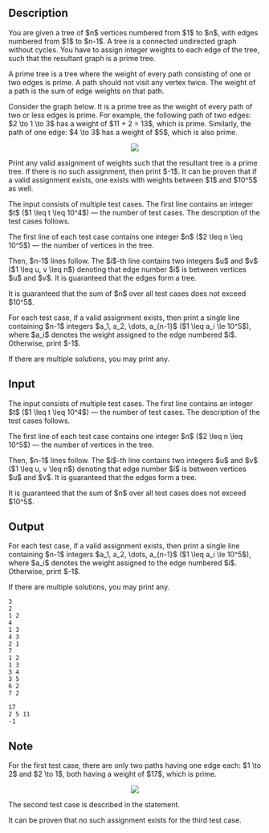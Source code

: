 ## Description

<div><p>You are given a tree of $n$ vertices numbered from $1$ to $n$, with edges numbered from $1$ to $n-1$. A tree is a connected undirected graph without cycles. You have to assign integer weights to each edge of the tree, such that the resultant graph is a prime tree.</p><p>A <span class="tex-font-style-it">prime tree</span> is a tree where the weight of every path consisting of <span class="tex-font-style-bf">one or two edges</span> is prime. A path should not visit any vertex twice. The weight of a path is the sum of edge weights on that path.</p><p>Consider the graph below. It is a prime tree as the weight of every path of two or less edges is prime. For example, the following path of two edges: $2 \to 1 \to 3$ has a weight of $11 + 2 = 13$, which is prime. Similarly, the path of one edge: $4 \to 3$ has a weight of $5$, which is also prime.</p><center> <img class="tex-graphics" src="file://DT28sWat.png" style="max-width: 100.0%;max-height: 100.0%;"> </center><p>Print <span class="tex-font-style-bf">any</span> valid assignment of weights such that the resultant tree is a prime tree. If there is no such assignment, then print $-1$. It can be proven that if a valid assignment exists, one exists with weights between $1$ and $10^5$ as well.</p></div><div class="input-specification"><p>The input consists of multiple test cases. The first line contains an integer $t$ ($1 \leq t \leq 10^4$)&nbsp;— the number of test cases. The description of the test cases follows.</p><p>The first line of each test case contains one integer $n$ ($2 \leq n \leq 10^5$)&nbsp;— the number of vertices in the tree.</p><p>Then, $n-1$ lines follow. The $i$-th line contains two integers $u$ and $v$ ($1 \leq u, v \leq n$) denoting that edge number $i$ is between vertices $u$ and $v$. It is guaranteed that the edges form a tree.</p><p>It is guaranteed that the sum of $n$ over all test cases does not exceed $10^5$.</p></div><div class="output-specification"><p>For each test case, if a valid assignment exists, then print a single line containing $n-1$ integers $a_1, a_2, \dots, a_{n-1}$ ($1 \leq a_i \le 10^5$), where $a_i$ denotes the weight assigned to the edge numbered $i$. Otherwise, print $-1$.</p><p>If there are multiple solutions, you may print any.</p></div>

## Input

<p>The input consists of multiple test cases. The first line contains an integer $t$ ($1 \leq t \leq 10^4$)&nbsp;— the number of test cases. The description of the test cases follows.</p><p>The first line of each test case contains one integer $n$ ($2 \leq n \leq 10^5$)&nbsp;— the number of vertices in the tree.</p><p>Then, $n-1$ lines follow. The $i$-th line contains two integers $u$ and $v$ ($1 \leq u, v \leq n$) denoting that edge number $i$ is between vertices $u$ and $v$. It is guaranteed that the edges form a tree.</p><p>It is guaranteed that the sum of $n$ over all test cases does not exceed $10^5$.</p>

## Output

<p>For each test case, if a valid assignment exists, then print a single line containing $n-1$ integers $a_1, a_2, \dots, a_{n-1}$ ($1 \leq a_i \le 10^5$), where $a_i$ denotes the weight assigned to the edge numbered $i$. Otherwise, print $-1$.</p><p>If there are multiple solutions, you may print any.</p>





```input1
3
2
1 2
4
1 3
4 3
2 1
7
1 2
1 3
3 4
3 5
6 2
7 2
```




```output1
17
2 5 11
-1
```



## Note

<p>For the first test case, there are only two paths having one edge each: $1 \to 2$ and $2 \to 1$, both having a weight of $17$, which is prime.</p><center> <img class="tex-graphics" src="file://w2jGhjJL.png" style="max-width: 100.0%;max-height: 100.0%;"> </center><p>The second test case is described in the statement.</p><p>It can be proven that no such assignment exists for the third test case.</p>
